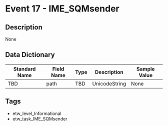 # Event 17 - IME_SQMsender

## Description
None

## Data Dictionary
|Standard Name|Field Name|Type|Description|Sample Value|
|---|---|---|---|---|
|TBD|path|TBD|UnicodeString|None|None|

## Tags
* etw_level_Informational
* etw_task_IME_SQMsender
